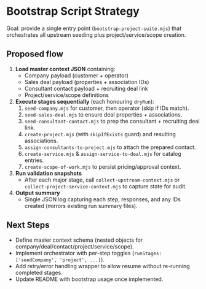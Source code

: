# Bootstrap Script Strategy

Goal: provide a single entry point (`bootstrap-project-suite.mjs`) that orchestrates all upstream seeding plus project/service/scope creation.

## Proposed flow
1. **Load master context JSON** containing:
   - Company payload (customer + operator)
   - Sales deal payload (properties + association IDs)
   - Consultant contact payload + recruiting deal link
   - Project/service/scope definitions
2. **Execute stages sequentially** (each honouring `dryRun`):
   1. `seed-company.mjs` for customer, then operator (skip if IDs match).
   2. `seed-sales-deal.mjs` to ensure deal properties + associations.
   3. `seed-consultant-contact.mjs` to prep the consultant + recruiting deal link.
   4. `create-project.mjs` (with `skipIfExists` guard) and resulting associations.
   5. `assign-consultants-to-project.mjs` to attach the prepared contact.
   6. `create-service.mjs` & `assign-service-to-deal.mjs` for catalog entries.
   7. `create-scope-of-work.mjs` to persist pricing/approval context.
3. **Run validation snapshots**
   - After each major stage, call `collect-upstream-context.mjs` or `collect-project-service-context.mjs` to capture state for audit.
4. **Output summary**
   - Single JSON log capturing each step, responses, and any IDs created (mirrors existing run summary files).

## Next Steps
- Define master context schema (nested objects for company/deal/contact/project/service/scope).
- Implement orchestrator with per-step toggles (`runStages: ['seedCompany', 'project', ...]`).
- Add retry/error handling wrapper to allow resume without re-running completed stages.
- Update README with bootstrap usage once implemented.
